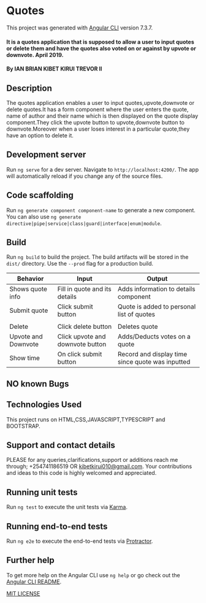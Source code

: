 # Quotes

This project was generated with [Angular CLI](https://github.com/angular/angular-cli) version 7.3.7.
#### It is a quotes application that is supposed to allow a user to input quotes or delete them and have the quotes also voted on or against by upvote or downvote.  April 2019.

#### By IAN BRIAN KIBET KIRUI TREVOR II

## Description
The quotes application enables a user to input quotes,upvote,downvote or delete quotes.It has a form component where the user enters the quote, name of author and their name which is then displayed on the quote display component.They click the upvote button to upvote,downvote button to downvote.Moreover when a user loses interest in a particular quote,they have an option to delete it.

## Development server

Run `ng serve` for a dev server. Navigate to `http://localhost:4200/`. The app will automatically reload if you change any of the source files.

## Code scaffolding

Run `ng generate component component-name` to generate a new component. You can also use `ng generate directive|pipe|service|class|guard|interface|enum|module`.

## Build

Run `ng build` to build the project. The build artifacts will be stored in the `dist/` directory. Use the `--prod` flag for a production build.

| Behavior            | Input                                           | Output                                                     |
|---------------------|-------------------------------------------------|------------------------------------------------------------|
|  Shows quote info   | Fill in quote and its details                                   | Adds information to details component                                              |
| Submit quote | Click submit button | Quote is added to personal list of quotes
                                                          |
| Delete      | Click delete button                               | Deletes quote |
| Upvote and Downvote | Click upvote and downvote button                                | Adds/Deducts votes on a quote                         |
| Show time   | On click submit button              | Record and display time since quote was inputted                                           |


## NO known Bugs


## Technologies Used
This project runs on HTML,CSS,JAVASCRIPT,TYPESCRIPT and BOOTSTRAP.
## Support and contact details
PLEASE for any queries,clarifications,support or additions reach me through; +254741186519 OR kibetkirui010@gmail.com. Your contributions and ideas to this code is highly welcomed and appreciated.

## Running unit tests

Run `ng test` to execute the unit tests via [Karma](https://karma-runner.github.io).

## Running end-to-end tests

Run `ng e2e` to execute the end-to-end tests via [Protractor](http://www.protractortest.org/).

## Further help

To get more help on the Angular CLI use `ng help` or go check out the [Angular CLI README](https://github.com/angular/angular-cli/blob/master/README.md).

[MIT LICENSE](./LICENSE)
